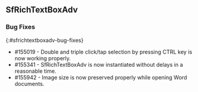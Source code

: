 ## SfRichTextBoxAdv

### Bug Fixes
{:#sfrichtextboxadv-bug-fixes}
* \#155019 - Double and triple click/tap selection by pressing CTRL key is now working properly.
* \#155341 - SfRichTextBoxAdv is now instantiated without delays in a reasonable time.
* \#155942 - Image size is now preserved properly while opening Word documents.